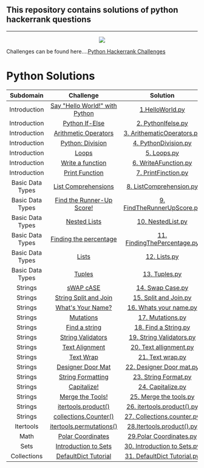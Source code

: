 ## This repository contains solutions of python hackerrank questions
---
<p align="center"><img src="https://i0.wp.com/gradsingames.com/wp-content/uploads/2016/05/856771_668224053197841_1943699009_o.png" ></p>

Challenges can be found here....[Python Hackerrank Challenges](https://www.hackerrank.com/domains/python)


# Python Solutions

| Subdomain | Challenge | Solution |
|:--:|:--:|:--:|
| Introduction | [Say "Hello World!" with Python](https://www.hackerrank.com/challenges/py-hello-world/problem?isFullScreen=true) | [1.HelloWorld.py](https://github.com/ashima80garg/HackerRank_Python/blob/main/1.HelloWorld.py) | 
| Introduction | [Python If-Else](https://www.hackerrank.com/challenges/py-if-else/problem?isFullScreen=true) | [2. PythonIfelse.py](https://github.com/ashima80garg/HackerRank_Python/blob/main/2.%20PythonIfelse.py) | 
| Introduction | [Arithmetic Operators](https://www.hackerrank.com/challenges/python-arithmetic-operators/problem?isFullScreen=true) | [3. ArithematicOperators.py ](https://github.com/ashima80garg/HackerRank_Python/blob/main/3.%20ArithematicOperators.py) | 
| Introduction | [Python: Division](https://www.hackerrank.com/challenges/python-division/problem?isFullScreen=true) | [4. PythonDivision.py](https://github.com/ashima80garg/HackerRank_Python/blob/main/4.%20PythonDivision.py) |
| Introduction | [Loops](https://www.hackerrank.com/challenges/python-loops/problem?isFullScreen=true) | [5. Loops.py](https://github.com/ashima80garg/HackerRank_Python/blob/main/5.%20Loops.py) |
| Introduction | [Write a function](https://www.hackerrank.com/challenges/write-a-function/problem?isFullScreen=true) | [6. WriteAFunction.py](https://github.com/ashima80garg/HackerRank_Python/blob/main/6.%20WriteAFunction.py) |
| Introduction | [Print Function](https://www.hackerrank.com/challenges/python-print/problem?isFullScreen=true) | [7. PrintFinction.py](https://github.com/ashima80garg/HackerRank_Python/blob/main/7.%20PrintFinction.py) |
| Basic Data Types | [List Comprehensions](https://www.hackerrank.com/challenges/list-comprehensions/problem?isFullScreen=true) | [8. ListComprehension.py](https://github.com/ashima80garg/HackerRank_Python/blob/main/8.%20ListComprehension.py) |
| Basic Data Types | [Find the Runner-Up Score!](https://www.hackerrank.com/challenges/find-second-maximum-number-in-a-list/problem?isFullScreen=true) | [9. FindTheRunnerUpScore.py](https://github.com/ashima80garg/HackerRank_Python/blob/main/9.%20FindTheRunnerUpScore.py) |
| Basic Data Types | [Nested Lists](https://www.hackerrank.com/challenges/nested-list/problem?isFullScreen=true) | [10. NestedList.py ](https://github.com/ashima80garg/HackerRank_Python/blob/main/10.%20NestedList.py) |
| Basic Data Types | [Finding the percentage](https://www.hackerrank.com/challenges/finding-the-percentage/problem?isFullScreen=true) | [11. FindingThePercentage.py ](https://github.com/ashima80garg/HackerRank_Python/blob/main/11.%20FindingThePercentage.py) |
| Basic Data Types | [Lists](https://www.hackerrank.com/challenges/python-lists/problem?isFullScreen=true) | [12. Lists.py  ](https://github.com/ashima80garg/HackerRank_Python/blob/main/12.%20Lists.py) |
| Basic Data Types | [Tuples](https://www.hackerrank.com/challenges/python-tuples/problem?isFullScreen=true) | [13. Tuples.py](https://github.com/ashima80garg/HackerRank_Python/blob/main/13.%20Tuples.py) |
| Strings | [sWAP cASE](https://www.hackerrank.com/challenges/swap-case/problem?isFullScreen=true) | [14. Swap Case.py](https://github.com/ashima80garg/HackerRank_Python/blob/main/14.%20Swap%20Case.py) |
| Strings | [String Split and Join](https://www.hackerrank.com/challenges/python-string-split-and-join/problem?isFullScreen=true) | [15. Split and Join.py](https://github.com/ashima80garg/HackerRank_Python/blob/main/15.%20Split%20and%20Join.py) |
| Strings | [What's Your Name?](https://www.hackerrank.com/challenges/whats-your-name/problem?isFullScreen=true) | [16. Whats your name.py ](https://github.com/ashima80garg/HackerRank_Python/blob/main/16.%20Whats%20your%20name.py) |
| Strings | [Mutations](https://www.hackerrank.com/challenges/python-mutations/problem?isFullScreen=true) | [17. Mutations.py](https://github.com/ashima80garg/HackerRank_Python/blob/main/17.%20Mutations.py) |
| Strings | [Find a string](https://www.hackerrank.com/challenges/find-a-string/problem?isFullScreen=true) | [18. Find a String.py](https://github.com/ashima80garg/HackerRank_Python/blob/main/18.%20FInd%20a%20string.py) |
| Strings | [String Validators](https://www.hackerrank.com/challenges/string-validators/problem?isFullScreen=true) | [19. String Validators.py](https://github.com/ashima80garg/HackerRank_Python/blob/main/19.%20Srting%20Validators.py) |
| Strings | [Text Alignment](https://www.hackerrank.com/challenges/text-alignment/problem?isFullScreen=true) | [20. Text allignment.py](https://github.com/ashima80garg/HackerRank_Python/blob/main/20.%20Text%20allignment.py) |
| Strings | [Text Wrap](https://www.hackerrank.com/challenges/text-wrap/problem?isFullScreen=true) | [21. Text wrap.py](https://github.com/ashima80garg/HackerRank_Python/blob/main/21.%20Text%20wrap.py) |
| Strings | [Designer Door Mat](https://www.hackerrank.com/challenges/designer-door-mat/problem?isFullScreen=true) | [22. Designer Door mat.py](https://github.com/ashima80garg/HackerRank_Python/blob/main/22.%20Designer%20Door%20mat.py) |
| Strings | [String Formatting](https://www.hackerrank.com/challenges/python-string-formatting/problem?isFullScreen=true) | [23. String Format.py](https://github.com/ashima80garg/HackerRank_Python/blob/main/23.%20String%20Format.py) |
| Strings | [Capitalize!](https://www.hackerrank.com/challenges/capitalize/problem?isFullScreen=true) | [24. Capitalize.py](https://github.com/ashima80garg/HackerRank_Python/blob/main/24.%20Capitalize.py) |
| Strings | [Merge the Tools!](https://www.hackerrank.com/challenges/merge-the-tools/problem?isFullScreen=true) | [25. Merge the tools.py](https://github.com/ashima80garg/HackerRank_Python/blob/main/25.%20Merge%20the%20tools.py) |
| Strings | [itertools.product()](https://www.hackerrank.com/challenges/itertools-product/problem?isFullScreen=true) | [26. itertools.product().py](https://github.com/ashima80garg/HackerRank_Python/blob/main/26.%20Itertools.product().py) |
| Strings | [collections.Counter()](https://www.hackerrank.com/challenges/collections-counter/problem?isFullScreen=true) | [27. Collections.counter.py](https://github.com/ashima80garg/HackerRank_Python/blob/main/27.%20Collections.counter.py) |
| Itertools | [itertools.permutations()](https://www.hackerrank.com/challenges/itertools-permutations/problem?isFullScreen=true) | [28.Itertools.product().py](https://github.com/ashima80garg/HackerRank_Python/blob/main/26.%20Itertools.product().py) |
| Math | [Polar Coordinates](https://www.hackerrank.com/challenges/polar-coordinates/problem?isFullScreen=true) | [29.Polar Coordinates.py](https://github.com/ashima80garg/HackerRank_Python/blob/main/29.%20Polar%20Coordinates.py) |
| Sets | [Introduction to Sets](https://www.hackerrank.com/challenges/py-introduction-to-sets/problem?isFullScreen=true) | [30. Introduction to Sets.py](https://github.com/ashima80garg/HackerRank_Python/blob/main/30.%20Introduction%20to%20Sets.py) |
| Collections | [DefaultDict Tutorial](https://www.hackerrank.com/challenges/defaultdict-tutorial/problem?isFullScreen=true) | [31. DefaultDict Tutorial.py](https://github.com/ashima80garg/HackerRank_Python/blob/main/31.%20DefaultDict%20Tutorial.py) |